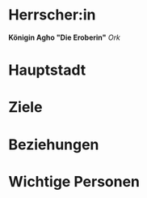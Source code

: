 # Herrscher:in
**Königin Agho "Die Eroberin"**
*Ork*

# Hauptstadt

# Ziele

# Beziehungen

# Wichtige Personen